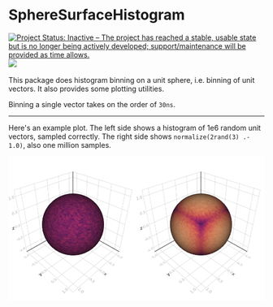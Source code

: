 # SphereSurfaceHistogram

<a href="https://www.repostatus.org/#inactive"><img src="https://www.repostatus.org/badges/latest/inactive.svg" alt="Project Status: Inactive – The project has reached a stable, usable state but is no longer being actively developed; support/maintenance will be provided as time allows." /></a> [![](https://github.com/ffreyer/SphereSurfaceHistogram.jl/workflows/Documentation/badge.svg)](https://ffreyer.github.io/SphereSurfaceHistogram.jl/dev)

This package does histogram binning on a unit sphere, i.e. binning of unit vectors. It also provides some plotting utilities.

Binning a single vector takes on the order of `30ns`.

---

Here's an example plot. The left side shows a histogram of 1e6 random unit vectors, sampled correctly. The right side shows `normalize(2rand(3) .- 1.0)`, also one million samples. 

![](https://github.com/ffreyer/SphereSurfaceHistogram.jl/blob/master/docs/src/assets/main_example.png)
